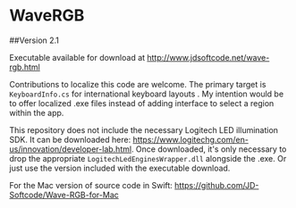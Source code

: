 # WaveRGB

##Version 2.1

Executable available for download at http://www.jdsoftcode.net/wave-rgb.html

Contributions to localize this code are welcome. The primary target is `KeyboardInfo.cs` for international keyboard layouts . My intention would be to offer localized .exe files instead of adding interface to select a region within the app.

This repository does not include the necessary Logitech LED illumination SDK. It can be downloaded here: https://www.logitechg.com/en-us/innovation/developer-lab.html. Once downloaded, it's only necessary to drop the appropriate `LogitechLedEnginesWrapper.dll` alongside the .exe.  Or just use the version included with the executable download.

For the Mac version of source code in Swift: https://github.com/JD-Softcode/Wave-RGB-for-Mac
